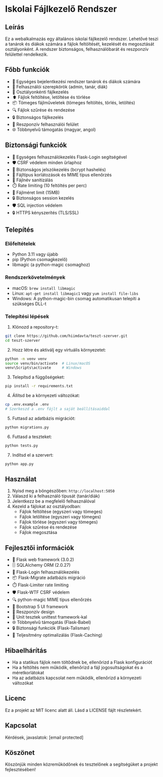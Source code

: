 # Iskolai Fájlkezelő Rendszer

## Leírás
Ez a webalkalmazás egy általános iskolai fájlkezelő rendszer. Lehetővé teszi a tanárok és diákok számára a fájlok feltöltését, kezelését és megosztását osztályonként. A rendszer biztonságos, felhasználóbarát és reszponzív felülettel rendelkezik.

## Főbb funkciók
- 🔐 Egységes bejelentkezési rendszer tanárok és diákok számára
- 👥 Felhasználói szerepkörök (admin, tanár, diák)
- 📁 Osztályonkénti fájlkezelés
- ⬆️ Fájlok feltöltése, letöltése és törlése
- 📦 Tömeges fájlműveletek (tömeges feltöltés, törlés, letöltés)
- 🔍 Fájlok szűrése és rendezése
- 🔒 Biztonságos fájlkezelés
- 📱 Reszponzív felhasználói felület
- 🌐 Többnyelvű támogatás (magyar, angol)

## Biztonsági funkciók
- 🔐 Egységes felhasználókezelés Flask-Login segítségével
- 🛡️ CSRF védelem minden űrlaphoz
- 🔑 Biztonságos jelszókezelés (bcrypt hashelés)
- 📝 Fájltípus korlátozások és MIME típus ellenőrzés
- 🧹 Fájlnév sanitizálás
- ⏱️ Rate limiting (10 feltöltés per perc)
- 📏 Fájlméret limit (15MB)
- 🔒 Biztonságos session kezelés
- 🛡️ SQL injection védelem
- 🔒 HTTPS kényszerítés (TLS/SSL)

## Telepítés

### Előfeltételek
- Python 3.11 vagy újabb
- pip (Python csomagkezelő)
- libmagic (a python-magic csomaghoz)

### Rendszerkövetelmények
- macOS: `brew install libmagic`
- Linux: `apt-get install libmagic1` vagy `yum install file-libs`
- Windows: A python-magic-bin csomag automatikusan telepíti a szükséges DLL-t

### Telepítési lépések
1. Klónozd a repository-t:
```bash
git clone https://github.com/hiimdavta/teszt-szerver.git
cd teszt-szerver
```

2. Hozz létre és aktiválj egy virtuális környezetet:
```bash
python -m venv venv
source venv/bin/activate  # Linux/macOS
venv\Scripts\activate     # Windows
```

3. Telepítsd a függőségeket:
```bash
pip install -r requirements.txt
```

4. Állítsd be a környezeti változókat:
```bash
cp .env.example .env
# Szerkeszd a .env fájlt a saját beállításaiddal
```

5. Futtasd az adatbázis migrációt:
```bash
python migrations.py
```

6. Futtasd a teszteket:
```bash
python tests.py
```

7. Indítsd el a szervert:
```bash
python app.py
```

## Használat
1. Nyisd meg a böngészőben: `http://localhost:5050`
2. Válaszd ki a felhasználó típusát (tanár/diák)
3. Jelentkezz be a megfelelő felhasználóval
4. Kezeld a fájlokat az osztályodban:
   - Fájlok feltöltése (egyszeri vagy tömeges)
   - Fájlok letöltése (egyszeri vagy tömeges)
   - Fájlok törlése (egyszeri vagy tömeges)
   - Fájlok szűrése és rendezése
   - Fájlok megosztása

## Fejlesztői információk
- 🚀 Flask web framework (3.0.2)
- 🗄️ SQLAlchemy ORM (2.0.27)
- 👤 Flask-Login felhasználókezelés
- 📦 Flask-Migrate adatbázis migráció
- ⏱️ Flask-Limiter rate limiting
- 🛡️ Flask-WTF CSRF védelem
- 🔍 python-magic MIME típus ellenőrzés
- 🎨 Bootstrap 5 UI framework
- 📱 Reszponzív design
- 🧪 Unit tesztek unittest framework-kal
- 🌐 Többnyelvű támogatás (Flask-Babel)
- 🔒 Biztonsági funkciók (Flask-Talisman)
- 🚀 Teljesítmény optimalizálás (Flask-Caching)

## Hibaelhárítás
- Ha a statikus fájlok nem töltődnek be, ellenőrizd a Flask konfigurációt
- Ha a feltöltés nem működik, ellenőrizd a fájl jogosultságokat és a méretkorlátokat
- Ha az adatbázis kapcsolat nem működik, ellenőrizd a környezeti változókat

## Licenc
Ez a projekt az MIT licenc alatt áll. Lásd a LICENSE fájlt részletekért.

## Kapcsolat
Kérdések, javaslatok: [email protected]

## Köszönet
Köszönjük minden közreműködőnek és tesztelőnek a segítségüket a projekt fejlesztésében!
